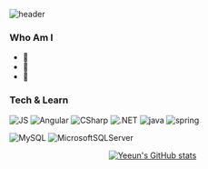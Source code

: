 

![header](https://capsule-render.vercel.app/api?type=cylinder&color=F8B195&height=300&section=header&text=🌹Hi_YeEun🌹&fontSize=60&animation=fadeIn&fontColor=FFFFFF)

 
### Who Am I
- 🌱
- 🥇 
- 🚅 


### Tech & Learn
 ![JS](https://img.shields.io/badge/JavaScript-F7DF1E?style=flat-square&logo=JavaScript&logoColor=black) ![Angular](https://img.shields.io/badge/AngularJS-DD0031?style=flat-square&logo=Angular&logoColor=black)
![CSharp](https://img.shields.io/badge/CSharp-239120?style=flat-square&logo=CSharp&logoColor=black) ![.NET](https://img.shields.io/badge/.NET-512BD4?style=flat-square&logo=.NET&logoColor=black) 
![java](https://img.shields.io/badge/java-007396?style=flat-square&logo=java&logoColor=black) ![spring](https://img.shields.io/badge/spring/springboot-6DB33F?style=flat-square&logo=spring&logoColor=black)
   
![MySQL](https://img.shields.io/badge/mysql-4479A1?style=flat-square&logo=MySQL&logoColor=black) ![MicrosoftSQLServer](https://img.shields.io/badge/mssql-CC2927?style=flat-square&logo=MicrosoftSQLServer&logoColor=black)
  

<div align="center">
  
 [![Yeeun's GitHub stats](https://github-readme-stats.vercel.app/api?username=Yeni924&show_icons=true&theme=radical&count_private=1&card_width=8000)](https://github.com/ktech960924)

</div>

  
